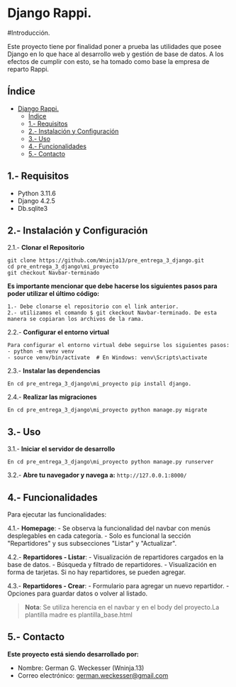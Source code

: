 # Django Rappi.

#Introducción.

Este proyecto tiene por finalidad poner a prueba las utilidades que posee Django en lo que hace al desarrollo web y gestión de base de datos. A los efectos de cumplir con esto, se ha tomado como base la empresa de reparto Rappi.

## Índice

- [Django Rappi.](#django-rappi)
  - [Índice](#índice)
  - [1.- Requisitos](#1--requisitos)
  - [2.- Instalación y Configuración](#2--instalación-y-configuración)
  - [3.- Uso](#3--uso)
  - [4.- Funcionalidades](#4--funcionalidades)
  - [5.- Contacto](#5--contacto)

## 1.- Requisitos

- Python 3.11.6
- Django 4.2.5
- Db.sqlite3
  

## 2.- Instalación y Configuración

2.1.- **Clonar el Repositorio**
    
    git clone https://github.com/Wninja13/pre_entrega_3_django.git
    cd pre_entrega_3_django\mi_proyecto
    git checkout Navbar-terminado

**Es importante mencionar que debe hacerse los siguientes pasos para poder utilizar el último código:** 

    1.- Debe clonarse el repositorio con el link anterior. 
    2.- utilizamos el comando $ git ckeckout Navbar-terminado. De esta manera se copiaran los archivos de la rama.
   

2.2.- **Configurar el entorno virtual**
    
    Para configurar el entorno virtual debe seguirse los siguientes pasos:
    - python -m venv venv
    - source venv/bin/activate  # En Windows: venv\Scripts\activate
    

2.3.- **Instalar las dependencias**
    
    En cd pre_entrega_3_django\mi_proyecto pip install django.
    

2.4.- **Realizar las migraciones**
    
    En cd pre_entrega_3_django\mi_proyecto python manage.py migrate
    

## 3.- Uso

3.1.- **Iniciar el servidor de desarrollo**
    
    En cd pre_entrega_3_django\mi_proyecto python manage.py runserver
    

3.2.- **Abre tu navegador y navega a:** 
`http://127.0.0.1:8000/`

## 4.- Funcionalidades

Para ejecutar las funcionalidades:

4.1.- **Homepage**:
    - Se observa la funcionalidad del navbar con menús desplegables en cada categoría.
    - Solo es funcional la sección "Repartidores" y sus subsecciones "Listar" y "Actualizar".

4.2.- **Repartidores - Listar**:
    - Visualización de repartidores cargados en la base de datos.
    - Búsqueda y filtrado de repartidores.
    - Visualización en forma de tarjetas. Si no hay repartidores, se pueden agregar.

4.3.- **Repartidores - Crear**:
    - Formulario para agregar un nuevo repartidor.
    - Opciones para guardar datos o volver al listado.

> **Nota**: Se utiliza herencia en el navbar y en el body del proyecto.La plantilla madre es plantilla_base.html

## 5.- Contacto

**Este proyecto está siendo desarrollado por:**

- Nombre: German G. Weckesser (Wninja.13)
- Correo electrónico: german.weckesser@gmail.com
